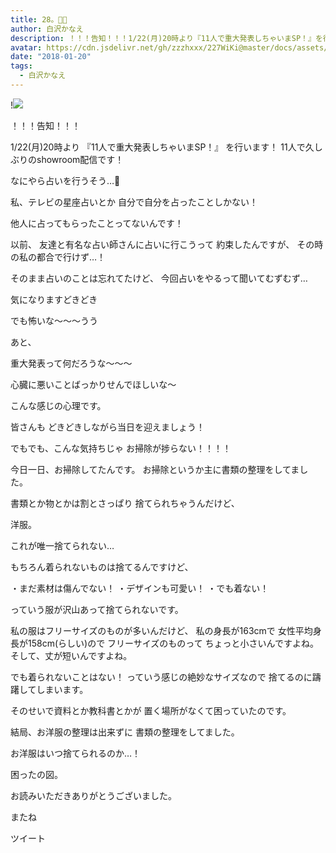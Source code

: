 ```yaml
---
title: 28。🐛🐛
author: 白沢かなえ
description: ！！！告知！！！1/22(月)20時より『11人で重大発表しちゃいまSP！』を行います！11人で久しぶりのshowroom配信です！なにやら占いを行うそう…🔮私、テレビの星座占...
avatar: https://cdn.jsdelivr.net/gh/zzzhxxx/227WiKi@master/docs/assets/photo/avatar/kanae.jpg
date: "2018-01-20"
tags:
  - 白沢かなえ
---
```


!![](https://cdn.jsdelivr.net/gh/zzzhxxx/227WiKi-image@master/blog-image/kanae-2018-01-20_1.jpg)







！！！告知！！！


1/22(月)20時より
『11人で重大発表しちゃいまSP！』
を行います！
11人で久しぶりのshowroom配信です！



なにやら占いを行うそう…🔮






私、テレビの星座占いとか
自分で自分を占ったことしかない！


他人に占ってもらったことってないんです！







以前、
友達と有名な占い師さんに占いに行こうって
約束したんですが、
その時の私の都合で行けず…！



そのまま占いのことは忘れてたけど、
今回占いをやるって聞いてむずむず…





気になりますどきどき

でも怖いな〜〜〜うう






あと、

重大発表って何だろうな〜〜〜

心臓に悪いことばっかりせんでほしいな〜











こんな感じの心理です。



皆さんも
どきどきしながら当日を迎えましょう！









でもでも、こんな気持ちじゃ
お掃除が捗らない！！！！





今日一日、お掃除してたんです。
お掃除というか主に書類の整理をしてました。

書類とか物とかは割とさっぱり
捨てられちゃうんだけど、





洋服。





これが唯一捨てられない…





もちろん着られないものは捨てるんですけど、

・まだ素材は傷んでない！
・デザインも可愛い！
・でも着ない！

っていう服が沢山あって捨てられないです。






私の服はフリーサイズのものが多いんだけど、
私の身長が163cmで
女性平均身長が158cm(らしい)ので
フリーサイズのものって
ちょっと小さいんですよね。
そして、丈が短いんですよね。


でも着られないことはない！
っていう感じの絶妙なサイズなので
捨てるのに躊躇してしまいます。




そのせいで資料とか教科書とかが
置く場所がなくて困っていたのです。





結局、お洋服の整理は出来ずに
書類の整理をしてました。



お洋服はいつ捨てられるのか…！







困ったの図。










お読みいただきありがとうございました。

またね


ツイート



